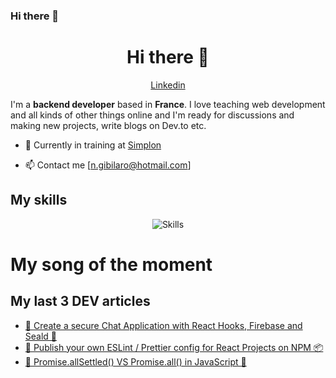 ### Hi there 👋

<!--
**Andhromede/Andhromede** is a ✨ _special_ ✨ repository because its `README.md` (this file) appears on your GitHub profile.

Here are some ideas to get you started:

- 🔭 I’m currently working on ...
- 🌱 I’m currently learning ...
- 👯 I’m looking to collaborate on ...
- 🤔 I’m looking for help with ...
- 💬 Ask me about ...
- 📫 How to reach me: ...
- 😄 Pronouns: ...
- ⚡ Fun fact: ...
-->



<h1 align="center">Hi there 👋</h1>

<p align="center">
  <!-- <a href="https://www.victor-de-la-fouchardiere.fr/">Website</a> •
  <a href="https://twitter.com/TrustedSheriff">Twitter</a> • -->
  <a href="https://www.linkedin.com/in/nathalie-g-206868205/">Linkedin</a>
</p>

I'm a __backend developer__ based in __France__. I love teaching web development and all kinds of other things online and I'm ready for discussions and making new projects, write blogs on Dev.to etc.

* 💼 Currently in training at [Simplon](https://simplon.co/) <br/>
<!-- * 🔖 Discover my [Curriculum Vitae](https://www.victor-de-la-fouchardiere.fr/pdf/CV-Victor-de-la-Fouchardiere.pdf)<br/> -->
<!-- * ✍🏻 I wrote dev articles on [dev.to](https://dev.to/viclafouch) <br/> -->
* 📫 Contact me [n.gibilaro@hotmail.com]

## My skills

<p align="center">
  <img align="center" alt="Skills" src="https://zupimages.net/up/23/21/8nb5.png"/>
</p>

# My song of the moment

<!-- [![Spotify](https://github.com/viclafouch/viclafouch/blob/master/img/spotify-480.png)](https://open.spotify.com/track/1HC3nSraaRQ82RJP4TjYTX?si=H27zhrzZQLKeXZoq0rLUNw) -->

## My last 3 DEV articles

<!-- BLOG-POST-LIST:START -->
- [👑 Create a secure Chat Application with React Hooks, Firebase and Seald 🔐](https://dev.to/viclafouch/create-a-secure-chat-application-with-react-hooks-firebase-and-seald-2bc1)
- [🍿 Publish your own ESLint / Prettier config for React Projects on NPM 📦](https://dev.to/viclafouch/publish-your-own-eslint-prettier-config-for-react-projects-on-npm-g3p)
- [🤝 Promise.allSettled() VS Promise.all() in JavaScript 🍭](https://dev.to/viclafouch/promise-allsettled-vs-promise-all-in-javascript-4mle)
<!-- BLOG-POST-LIST:END -->

<br/>
<br/>

<!-- ![Visitors](https://visitor-badge.laobi.icu/badge?page_id=viclafouch.viclafouch) -->